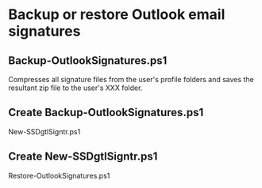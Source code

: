 # Backup or restore Outlook email signatures

## Backup-OutlookSignatures.ps1
Compresses all signature files from the user's profile folders and saves the resultant zip file to the user's XXX folder.

## Create Backup-OutlookSignatures.ps1

New-SSDgtlSigntr.ps1

## Create New-SSDgtlSigntr.ps1

Restore-OutlookSignatures.ps1
